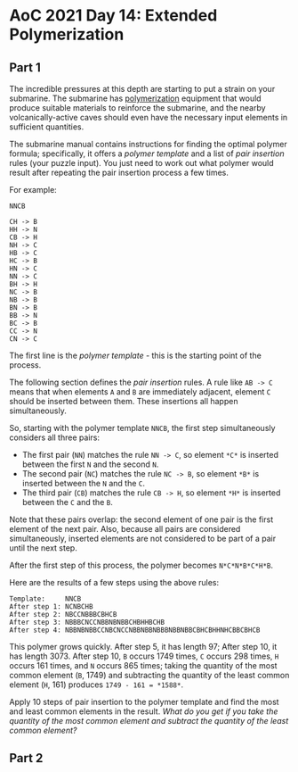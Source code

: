 # AoC 2021 Day 14: Extended Polymerization

## Part 1

The incredible pressures at this depth are starting to put a strain on your submarine. The submarine has [polymerization](https://en.wikipedia.org/wiki/Polymerization) equipment that would produce suitable materials to reinforce the submarine, and the nearby volcanically-active caves should even have the necessary input elements in sufficient quantities.


The submarine manual contains instructions for finding the optimal polymer formula; specifically, it offers a *polymer template* and a list of *pair insertion* rules (your puzzle input). You just need to work out what polymer would result after repeating the pair insertion process a few times.


For example:



```
NNCB

CH -> B
HH -> N
CB -> H
NH -> C
HB -> C
HC -> B
HN -> C
NN -> C
BH -> H
NC -> B
NB -> B
BN -> B
BB -> N
BC -> B
CC -> N
CN -> C

```

The first line is the *polymer template* - this is the starting point of the process.


The following section defines the *pair insertion* rules. A rule like `AB -> C` means that when elements `A` and `B` are immediately adjacent, element `C` should be inserted between them. These insertions all happen simultaneously.


So, starting with the polymer template `NNCB`, the first step simultaneously considers all three pairs:


* The first pair (`NN`) matches the rule `NN -> C`, so element `*C*` is inserted between the first `N` and the second `N`.
* The second pair (`NC`) matches the rule `NC -> B`, so element `*B*` is inserted between the `N` and the `C`.
* The third pair (`CB`) matches the rule `CB -> H`, so element `*H*` is inserted between the `C` and the `B`.


Note that these pairs overlap: the second element of one pair is the first element of the next pair. Also, because all pairs are considered simultaneously, inserted elements are not considered to be part of a pair until the next step.


After the first step of this process, the polymer becomes `N*C*N*B*C*H*B`.


Here are the results of a few steps using the above rules:



```
Template:     NNCB
After step 1: NCNBCHB
After step 2: NBCCNBBBCBHCB
After step 3: NBBBCNCCNBBNBNBBCHBHHBCHB
After step 4: NBBNBNBBCCNBCNCCNBBNBBNBBBNBBNBBCBHCBHHNHCBBCBHCB

```

This polymer grows quickly. After step 5, it has length 97; After step 10, it has length 3073. After step 10, `B` occurs 1749 times, `C` occurs 298 times, `H` occurs 161 times, and `N` occurs 865 times; taking the quantity of the most common element (`B`, 1749) and subtracting the quantity of the least common element (`H`, 161) produces `1749 - 161 = *1588*`.


Apply 10 steps of pair insertion to the polymer template and find the most and least common elements in the result. *What do you get if you take the quantity of the most common element and subtract the quantity of the least common element?*

## Part 2

